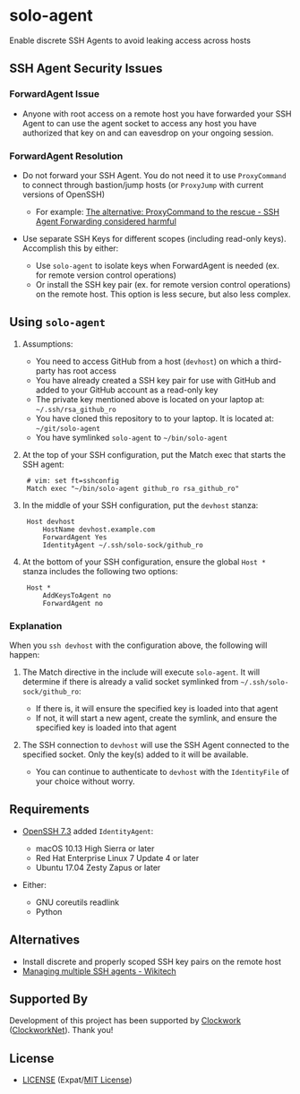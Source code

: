 # solo-agent

Enable discrete SSH Agents to avoid leaking access across hosts


## SSH Agent Security Issues


### ForwardAgent Issue

- Anyone with root access on a remote host you have forwarded your SSH Agent
  to can use the agent socket to access any host you have authorized that key
  on and can eavesdrop on your ongoing session.


### ForwardAgent Resolution

- Do not forward your SSH Agent. You do not need it to use `ProxyCommand` to
  connect through bastion/jump hosts (or `ProxyJump` with current versions of
  OpenSSH)

  - For example: [The alternative: ProxyCommand to the rescue - SSH Agent
    Forwarding considered harmful][ForwardingHarmful]

- Use separate SSH Keys for different scopes (including read-only keys).
  Accomplish this by either:

  - Use `solo-agent` to isolate keys when ForwardAgent is needed (ex. for
    remote version control operations)
  - Or install the SSH key pair (ex. for remote version control operations) on
    the remote host. This option is less secure, but also less complex.

[ForwardingHarmful]: https://heipei.github.io/2015/02/26/SSH-Agent-Forwarding-considered-harmful/#the-alternative-proxycommand-to-the-rescue


## Using `solo-agent`

1. Assumptions:

   - You need to access GitHub from a host (`devhost`) on which a third-party
     has root access
   - You have already created a SSH key pair for use with GitHub and added to
     your GitHub account as a read-only key
   - The private key mentioned above is located on your laptop at:
     `~/.ssh/rsa_github_ro`
   - You have cloned this repository to to your laptop. It is located at:
     `~/git/solo-agent`
   - You have symlinked `solo-agent` to `~/bin/solo-agent`

2. At the top of your SSH configuration, put the Match exec that starts the
   SSH agent:

        # vim: set ft=sshconfig
        Match exec "~/bin/solo-agent github_ro rsa_github_ro"

3. In the middle of your SSH configuration, put the `devhost` stanza:

        Host devhost
            HostName devhost.example.com
            ForwardAgent Yes
            IdentityAgent ~/.ssh/solo-sock/github_ro

4. At the bottom of your SSH configuration, ensure the global `Host *` stanza
   includes the following two options:

        Host *
            AddKeysToAgent no
            ForwardAgent no


### Explanation

When you `ssh devhost` with the configuration above, the following will happen:
1. The Match directive in the include will execute `solo-agent`. It will
   determine if there is already a valid socket symlinked from
   `~/.ssh/solo-sock/github_ro`:

   - If there is, it will ensure the specified key is loaded into that agent
   - If not, it will start a new agent, create the symlink, and ensure the
     specified key is loaded into that agent

2. The SSH connection to `devhost` will use the SSH Agent connected to the
   specified socket. Only the key(s) added to it will be available.

   - You can continue to authenticate to `devhost` with the `IdentityFile` of
     your choice without worry.


## Requirements

- [OpenSSH 7.3][OpenSSH73] added `IdentityAgent`:

  - macOS 10.13 High Sierra or later
  - Red Hat Enterprise Linux 7 Update 4 or later
  - Ubuntu 17.04 Zesty Zapus or later

- Either:

    - GNU coreutils readlink
    - Python

[OpenSSH73]: https://www.openssh.com/txt/release-7.3


## Alternatives

- Install discrete and properly scoped SSH key pairs on the remote host
- [Managing multiple SSH agents - Wikitech][MultiSSH]

[MultiSSH]: https://wikitech.wikimedia.org/wiki/Managing_multiple_SSH_agents


## Supported By

Development of this project has been supported by [Clockwork][Clockwork]
([ClockworkNet][ClockworkNet]). Thank you!

[Clockwork]: https://www.clockwork.com/
[ClockworkNet]: https://github.com/ClockworkNet


## License

- [LICENSE](LICENSE) (Expat/[MIT License][MIT])

[MIT]: http://www.opensource.org/licenses/MIT "The MIT License (MIT)"
